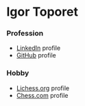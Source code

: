 # Igor Toporet

### Profession

- [LinkedIn](https://www.linkedin.com/in/igor-toporet/) profile
- [GitHub](https://github.com/igor-toporet/) profile


### Hobby


- [Lichess.org](https://lichess.org/@/axedev) profile
- [Chess.com](https://www.chess.com/member/yet-another) profile
